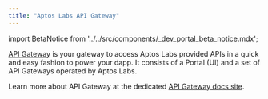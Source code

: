 ```yaml
---
title: "Aptos Labs API Gateway"
---
```


import BetaNotice from '../../src/components/\_dev_portal_beta_notice.mdx';

<BetaNotice />

[API Gateway](https://developers.aptoslabs.com) is your gateway to access Aptos Labs provided APIs in a quick and easy fashion to power your dapp. It consists of a Portal (UI) and a set of API Gateways operated by Aptos Labs.

Learn more about API Gateway at the dedicated [API Gateway docs site](https://developers.aptoslabs.com/docs).
